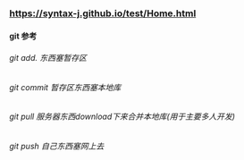 ### https://syntax-j.github.io/test/Home.html
#### git 参考
###### git add. 东西塞暂存区
###### git commit 暂存区东西塞本地库
###### git pull   服务器东西download下来合并本地库(用于主要多人开发)
###### git push  自己东西塞网上去
